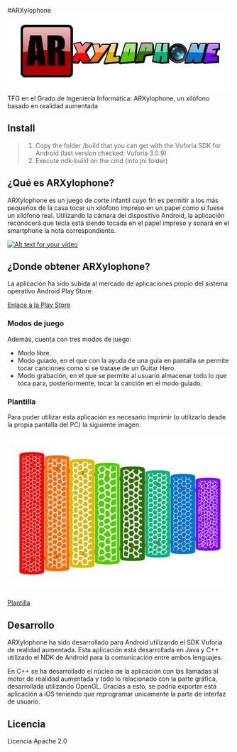 #ARXylophone
![](/media/titulo.png)
TFG en el Grado de Ingeniería Informática: ARXylophone, un xilófono basado en realidad aumentada

## Install

> 1. Copy the folder /build that you can get with the Vuforia SDK for Android (last version checked: Vuforia 3.0.9)
> 2. Execute ndk-build on the cmd (into jni folder)

## ¿Qué es ARXylophone?

ARXylophone es un juego de corte infantil cuyo fin es permitir a los más pequeños de la casa tocar un xilófono impreso en un papel como si fuese un xilófono real. Utilizando la cámara del dispositivo Android, la aplicación reconocerá que tecla está siendo tocada en el papel impreso y sonará en el smartphone la nota correspondiente.

[![Alt text for your video](http://img.youtube.com/vi/ek6pCrN7s60/0.jpg)](https://www.youtube.com/watch?v=ek6pCrN7s60)
## ¿Donde obtener ARXylophone?

La aplicación ha sido subida al mercado de aplicaciones propio del sistema
operativo Android Play Store:

[Enlace a la Play Store](https://play.google.com/store/apps/details?id=com.CojiSoft.ARXylophone)

### Modos de juego

Además, cuenta con tres modos de juego:
- Modo libre.
- Modo guiado, en el que con la ayuda de una guía en pantalla se permite tocar canciones como si se tratase de un Guitar Hero.
- Modo grabación, en el que se permite al usuario almacenar todo lo que toca para, posteriormente, tocar la canción en el modo guiado.

### Plantilla

Para poder utilizar esta aplicación es necesario imprimir (o utilizarlo desde la propia pantalla del PC) la siguiente imagen:

![](/media/plantilla.jpeg)

[Plantilla](http://imgur.com/mOPQP3M)

## Desarrollo

ARXylophone ha sido desarrollado para Android utilizando el SDK Vuforia de realidad aumentada. Esta aplicación está desarrollada en Java y C++ utilizado el NDK de Android para la comunicación entre ambos lenguajes. 

En C++ se ha desarrollado el núcleo de la aplicación con las llamadas al motor de realidad aumentada y todo lo relacionado con la parte gráfica, desarrollada utilizando OpenGL. Gracias a esto, se podría exportar está aplicación a iOS teniendo que reprogramar unicamente la parte de interfaz de usuario.

## Licencia

Licencia Apache 2.0
